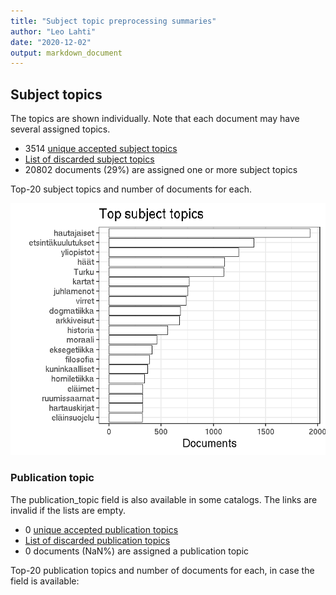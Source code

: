 ```yaml
---
title: "Subject topic preprocessing summaries"
author: "Leo Lahti"
date: "2020-12-02"
output: markdown_document
---
```


## Subject topics

The topics are shown individually. Note that each document may have
several assigned topics.



  * 3514 [unique accepted subject topics](output.tables/subject_topic_accepted.csv)
  * [List of discarded subject topics](output.tables/subject_topic_discarded.csv)
  * 20802 documents (29%) are assigned one or more subject topics 


Top-20 subject topics and number of documents for each.

![plot of chunk summarytopics22](figure/summarytopics22-1.png)

### Publication topic

The publication_topic field is also available in some catalogs. The links are invalid if the lists are empty.



  * 0 [unique accepted publication topics](output.tables/publication_topic_accepted.csv)
  * [List of discarded publication topics](output.tables/publication_topic_discarded.csv)
  * 0 documents (NaN%) are assigned a publication topic 

Top-20 publication topics and number of documents for each, in
case the field is available:


